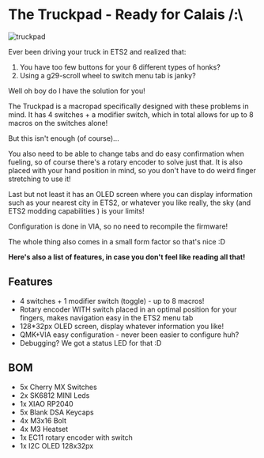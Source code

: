 # The Truckpad - Ready for Calais /:\

![truckpad](https://i.imgur.com/kyfCHeA.png)

Ever been driving your truck in ETS2 and realized that:
1. You have too few buttons for your 6 different types of honks?
2. Using a g29-scroll wheel to switch menu tab is janky?

Well oh boy do I have the solution for you! 

The Truckpad is a macropad specifically designed with these problems in mind. It has 4 switches + a modifier switch, which in total allows for up to 8 macros on the switches alone!

But this isn't enough (of course)...

You also need to be able to change tabs and do easy confirmation when fueling, so of course there's a rotary encoder to solve just that. It is also placed with your hand position in mind, so you don't have to do weird finger stretching to use it!

Last but not least it has an OLED screen where you can display information such as your nearest city in ETS2, or whatever you like really, the sky (and ETS2 modding capabilities ) is your limits!

Configuration is done in VIA, so no need to recompile the firmware!

The whole thing also comes in a small form factor so that's nice :D

**Here's also a list of features, in case you don't feel like reading all that!**

## Features 
- 4 switches + 1 modifier switch (toggle) - up to 8 macros!
- Rotary encoder WITH switch placed in an optimal position for your fingers, makes navigation easy in the ETS2 menu tab
- 128*32px OLED screen, display whatever information you like!
- QMK+VIA easy configuration - never been easier to configure huh?
- Debugging? We got a status LED for that :D

## BOM
- 5x Cherry MX Switches
- 2x SK6812 MINI Leds
- 1x XIAO RP2040
- 5x Blank DSA Keycaps
- 4x M3x16 Bolt
- 4x M3 Heatset
- 1x EC11 rotary encoder with switch
- 1x I2C OLED 128x32px